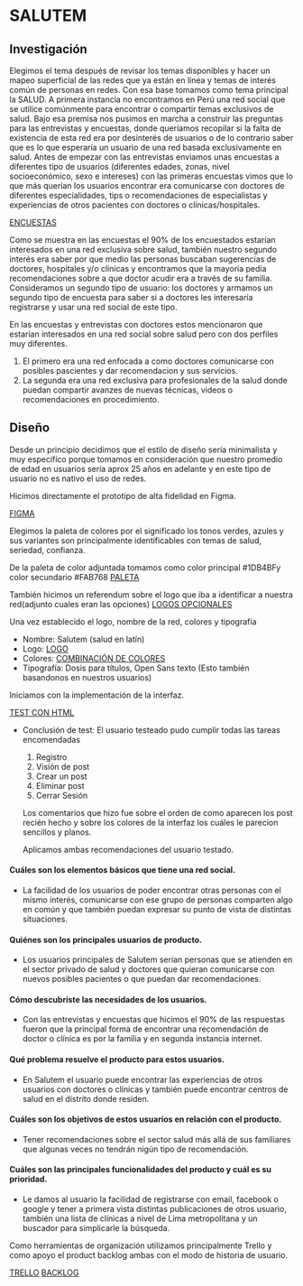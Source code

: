 # SALUTEM

## Investigación 

Elegimos el tema después de revisar los temas disponibles y hacer un mapeo superficial de las redes que ya están en línea y temas de interés común de personas en redes.
Con esa base tomamos como tema principal la SALUD.
A primera instancia no encontramos en Perú una red social que se utilice comúnmente para encontrar o compartir temas exclusivos de salud.
Bajo esa premisa nos pusimos en marcha a construir las preguntas para las entrevistas y encuestas, donde queríamos recopilar si la falta de existencia de esta red era por desinterés de usuarios o de lo contrario saber que es lo que esperaría un usuario de una red basada exclusivamente en salud.
Antes de empezar con las entrevistas enviamos unas encuestas a diferentes tipo de usuarios (diferentes edades, zonas, nivel socioeconómico, sexo e intereses) con las primeras encuestas vimos que lo que más querían los usuarios encontrar era comunicarse con doctores de diferentes especialidades, tips o recomendaciones de especialistas y 
experiencias de otros pacientes con doctores o clínicas/hospitales.

[ENCUESTAS](https://drive.google.com/drive/folders/1CH1vW9XvFXd2wcXQswo_s4-DY8Qs9cmf?usp=sharing)

Como se muestra en las encuestas el 90% de los encuestados estarían interesados en una red exclusiva sobre salud, también nuestro segundo interés era saber por que medio las personas buscaban sugerencias de doctores, hospitales y/o clínicas y encontramos que la mayoría pedía recomendaciones sobre a que doctor acudir era a través de su familia.
Consideramos un segundo tipo de usuario: los doctores y armamos un segundo tipo de encuesta para saber si a doctores les interesaría registrarse y usar una red social de este tipo.

En las encuestas y entrevistas con doctores estos mencionaron que estarían interesados en una red social sobre salud pero con dos perfiles muy diferentes. 
1. El primero era una red enfocada a como doctores comunicarse con posibles pascientes y dar recomendacion y sus servicios.
2. La segunda era una red exclusiva para profesionales de la salud donde puedan compartir avanzes de nuevas técnicas, videos o recomendaciones en procedimiento.

## Diseño

Desde un principio decidimos que el estilo de diseño sería minimalista y muy especifíco porque tomamos en consideración que nuestro promedio de edad en usuarios sería aprox 25 años en adelante y en este tipo de usuario no es nativo el uso de redes.

Hicimos directamente el prototipo de alta fidelidad en Figma.

[FIGMA](https://www.figma.com/file/w3hUpEWZm90X9x7XsXNzGm/SALUTEM)

Elegimos la  paleta de colores por el significado los tonos verdes, azules y sus variantes son principalmente identificables con temas de salud, seriedad, confianza.

De la paleta de color adjuntada tomamos como color principal #1DB4BFy color secundario #FAB768
[PALETA](https://drive.google.com/open?id=1WcK8kjL13eAF8MHfOXyTq-HgHq_EbzgM)

También hicimos un referendum sobre el logo que iba a identificar a nuestra red(adjunto cuales eran las opciones) 
[LOGOS OPCIONALES](https://drive.google.com/open?id=1WcK8kjL13eAF8MHfOXyTq-HgHq_EbzgM)

Una vez establecido el logo, nombre de la red, colores y tipografía

* Nombre: Salutem (salud en latín)
* Logo: [LOGO](https://drive.google.com/open?id=12uG0Xuti8OQkoECUeYuzTHK2UkbxL9eK)
* Colores: [COMBINACIÓN DE COLORES](https://drive.google.com/open?id=1ldlXXDPcVZH27jFJAO4WvJ5GjiNOVGNc)
* Tipografía: Dosis para títulos, Open Sans texto (Esto también basandonos en nuestros usuarios)

Iniciamos con la implementación de la interfaz.

[TEST CON HTML](https://drive.google.com/open?id=15lWFOpfXDhCLqY37r1ZZuzz0J2-5dEey)

* Conclusión de test: El usuario testeado pudo cumplir todas las tareas encomendadas 
  1. Registro
  2. Visión de post
  3. Crear un post
  4. Eliminar post
  5. Cerrar Sesión

  Los comentarios que hizo fue sobre el orden de como aparecen los post recién hecho y sobre los colores de la interfaz los cuáles le parecion sencillos y planos.

  Aplicamos ambas recomendaciones del usuario testado.


#### Cuáles son los elementos básicos que tiene una red social.
* La facilidad de los usuarios de poder encontrar otras personas con el mismo interés, comunicarse con ese grupo de personas comparten algo en común y que también puedan expresar su punto de vista de distintas situaciones.
#### Quiénes son los principales usuarios de producto.
* Los usuarios principales de Salutem serian personas que se atienden en el sector privado de salud y doctores que quieran comunicarse con nuevos posibles pacientes o que puedan dar recomendaciones.
#### Cómo descubriste las necesidades de los usuarios.
* Con las entrevistas y encuestas que hicimos el 90% de las respuestas fueron que la principal forma de encontrar una recomendación de doctor o clínica es por la familia y en segunda instancia internet.
#### Qué problema resuelve el producto para estos usuarios.
* En Salutem el usuario puede encontrar las experiencias de otros usuarios con doctores o clínicas y también puede encontrar centros de salud en el distrito donde residen.
#### Cuáles son los objetivos de estos usuarios en relación con el producto.
* Tener recomendaciones sobre el sector salud más allá de sus familiares que algunas veces no tendrán nigún tipo de recomendación.
#### Cuáles son las principales funcionalidades del producto y cuál es su prioridad.
* Le damos al usuario la facilidad de registrarse con email, facebook o google y tener a primera vista distintas publicaciones de otros usuario, también una lista de clínicas a nivel de Lima metropolitana y un buscador para simplicarle la búsqueda.

Como herramientas de organización utilizamos principalmente Trello y como apoyo el product backlog ambas con el modo de historia de usuario.

[TRELLO](https://drive.google.com/open?id=1UyNzry7iC7LNPodVHi_H7rOmShFTwNb5)
[BACKLOG](https://drive.google.com/open?id=1FDjBgNp6pY137TPcNfIo-4PSFJZx_LGU)


